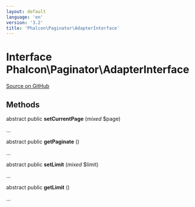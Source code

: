 ```yaml
---
layout: default
language: 'en'
version: '3.2'
title: 'Phalcon\Paginator\AdapterInterface'
---
```

# Interface **Phalcon\Paginator\AdapterInterface**

<a href="https://github.com/phalcon/cphalcon/tree/v3.2.0/phalcon/paginator/adapterinterface.zep" class="btn btn-default btn-sm">Source on GitHub</a>

## Methods
abstract public  **setCurrentPage** (*mixed* $page)

...


abstract public  **getPaginate** ()

...


abstract public  **setLimit** (*mixed* $limit)

...


abstract public  **getLimit** ()

...



